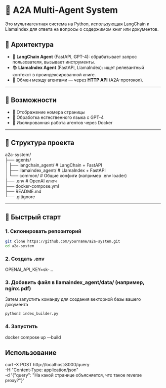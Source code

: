 # 🤖 A2A Multi-Agent System

Это мультиагентная система на Python, использующая LangChain и LlamaIndex для ответа на вопросы о содержимом книг или документов.

## 🧠 Архитектура


- 🧠 **LangChain Agent** (FastAPI, GPT-4): обрабатывает запрос пользователя, вызывает инструменты.
- 📚 **LlamaIndex Agent** (FastAPI, LlamaIndex): ищет релевантный контекст в проиндексированной книге.
- 📡 Обмен между агентами — через **HTTP API** (A2A-протокол).

---

## 🧾 Возможности

- 📄 Отображение номера страницы
- 🧠 Обработка естественного языка с GPT-4
- 🐳 Изолированная работа агентов через Docker

---

## 📁 Структура проекта
a2a-system/  
├── agents/  
│ ├── langchain_agent/ # LangChain + FastAPI  
│ ├── llamaindex_agent/ # LlamaIndex + FastAPI  
│ └── common/ # Общие конфиги (например .env loader)  
├── .env # OpenAI ключ  
├── docker-compose.yml  
├── README.md  
└── .gitignore  

---

## 🚀 Быстрый старт

### 1. Склонировать репозиторий

```bash
git clone https://github.com/yourname/a2a-system.git
cd a2a-system
```
### 2. Создать .env
OPENAI_API_KEY=sk-...
### 3. Добавить файл в llamaindex_agent/data/ (например, nginx.pdf)
Затем запустить команду для создания векторной базы вашего документа
```bash
python3 index_builder.py 
```
### 4. Запустить
docker compose up --build


## Использование
curl -X POST http://localhost:8000/query \
  -H "Content-Type: application/json" \
  -d '{"query": "На какой странице объясняется, что такое reverse proxy?"}'
